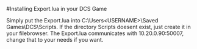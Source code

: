 #Installing Export.lua in your DCS Game

Simply put the Export.lua into C:\Users\<USERNAME>\Saved Games\DCS\Scripts.
If the directory Scripts doesent exist, just create it in your filebrowser.
The Export.lua communicates with 10.20.0.90:50007, change that to your needs if you want.
